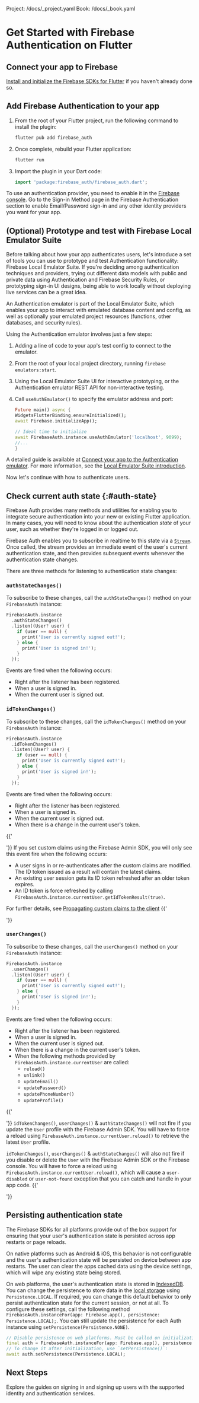 Project: /docs/_project.yaml
Book: /docs/_book.yaml

<link rel="stylesheet" type="text/css" href="/styles/docs.css" />

# Get Started with Firebase Authentication on Flutter

## Connect your app to Firebase

[Install and initialize the Firebase SDKs for Flutter](/docs/flutter/setup) if you haven't already done
so.

## Add Firebase Authentication to your app

1.  From the root of your Flutter project, run the following command to install
    the plugin:

    ```bash
    flutter pub add firebase_auth
    ```

1.  Once complete, rebuild your Flutter application:

    ```bash
    flutter run
    ```

1.  Import the plugin in your Dart code:

    ```dart
    import 'package:firebase_auth/firebase_auth.dart';
    ```

To use an authentication provider, you need to enable it in the [Firebase console](https://console.firebase.google.com/).
Go to the Sign-in Method page in the Firebase Authentication section to enable
Email/Password sign-in and any other identity providers you want for your app.

## (Optional) Prototype and test with Firebase Local Emulator Suite

Before talking about how your app authenticates users, let's introduce a set of
tools you can use to prototype and test Authentication functionality:
Firebase Local Emulator Suite. If you're deciding among authentication techniques
and providers, trying out different data models with public and private data
using Authentication and Firebase Security Rules, or prototyping sign-in UI designs, being able to
work locally without deploying live services can be a great idea.

An Authentication emulator is part of the Local Emulator Suite, which
enables your app to interact with emulated database content and config, as
well as optionally your emulated project resources (functions, other databases,
and security rules).

Using the Authentication emulator involves just a few steps:

1.  Adding a line of code to your app's test config to connect to the emulator.

1.  From the root of your local project directory, running `firebase emulators:start`.

1.  Using the Local Emulator Suite UI for interactive prototyping, or the
    Authentication emulator REST API for non-interactive testing.

1.  Call `useAuthEmulator()` to specify the emulator address and port:

    ```dart
    Future main() async {
    WidgetsFlutterBinding.ensureInitialized();
    await Firebase.initializeApp();

    // Ideal time to initialize
    await FirebaseAuth.instance.useAuthEmulator('localhost', 9099);
    //...
    }
    ```

A detailed guide is available at [Connect your app to the Authentication emulator](/docs/emulator-suite/connect_auth).
For more information, see the [Local Emulator Suite introduction](/docs/emulator-suite/).

Now let's continue with how to authenticate users.

## Check current auth state {:#auth-state}

Firebase Auth provides many methods and utilities for enabling you to integrate
secure authentication into your new or existing Flutter application. In many
cases, you will need to know about the authentication _state_ of your user,
such as whether they're logged in or logged out.

Firebase Auth enables you to subscribe in realtime to this state via a
[`Stream`](https://api.flutter.dev/flutter/dart-async/Stream-class.html).
Once called, the stream provides an immediate event of the user's current
authentication state, and then provides subsequent events whenever
the authentication state changes.

There are three methods for listening to authentication state changes:

### `authStateChanges()`

To subscribe to these changes, call the `authStateChanges()` method on your
`FirebaseAuth` instance:

```dart
FirebaseAuth.instance
  .authStateChanges()
  .listen((User? user) {
    if (user == null) {
      print('User is currently signed out!');
    } else {
      print('User is signed in!');
    }
  });
```

Events are fired when the following occurs:

- Right after the listener has been registered.
- When a user is signed in.
- When the current user is signed out.

### `idTokenChanges()`

To subscribe to these changes, call the `idTokenChanges()` method on your
`FirebaseAuth` instance:

```dart
FirebaseAuth.instance
  .idTokenChanges()
  .listen((User? user) {
    if (user == null) {
      print('User is currently signed out!');
    } else {
      print('User is signed in!');
    }
  });
```

Events are fired when the following occurs:

- Right after the listener has been registered.
- When a user is signed in.
- When the current user is signed out.
- When there is a change in the current user's token.

{{'<aside>'}}
If you set custom claims using the Firebase Admin SDK,
you will only see this event fire when the following occurs:

- A user signs in or re-authenticates after the custom claims are modified. The
  ID token issued as a result will contain the latest claims.
- An existing user session gets its ID token refreshed after an older token expires.
- An ID token is force refreshed by calling `FirebaseAuth.instance.currentUser.getIdTokenResult(true)`.

For further details, see [Propagating custom claims to the client](/docs/auth/admin/custom-claims#propagate_custom_claims_to_the_client)
  {{'</aside>'}}


### `userChanges()`

To subscribe to these changes, call the `userChanges()` method on your
`FirebaseAuth` instance:

```dart
FirebaseAuth.instance
  .userChanges()
  .listen((User? user) {
    if (user == null) {
      print('User is currently signed out!');
    } else {
      print('User is signed in!');
    }
  });
```

Events are fired when the following occurs:

- Right after the listener has been registered.
- When a user is signed in.
- When the current user is signed out.
- When there is a change in the current user's token.
- When the following methods provided by `FirebaseAuth.instance.currentUser` are called:
    * `reload()`
    * `unlink()`
    * `updateEmail()`
    * `updatePassword()`
    * `updatePhoneNumber()`
    * `updateProfile()`

{{'<aside>'}}
`idTokenChanges()`, `userChanges()` & `authStateChanges()` will not fire if you
update the `User` profile with the Firebase Admin SDK. You will have to force a
reload using `FirebaseAuth.instance.currentUser.reload()` to retrieve the latest
`User` profile.

`idTokenChanges()`, `userChanges()` & `authStateChanges()` will also not fire
if you disable or delete the `User` with the Firebase Admin SDK or the Firebase
console. You will have to force a reload using
`FirebaseAuth.instance.currentUser.reload()`, which will cause a `user-disabled`
or `user-not-found` exception that you can catch and handle in your app code.
{{'</aside>'}}


## Persisting authentication state

The Firebase SDKs for all platforms provide out of the box support for ensuring
that your user's authentication state is persisted across app restarts or page
reloads.

On native platforms such as Android & iOS, this behavior is not configurable
and the user's authentication state will be persisted on device between app
restarts. The user can clear the apps cached data using the device settings,
which will wipe any existing state being stored.

On web platforms, the user's authentication state is stored in
[IndexedDB](https://developer.mozilla.org/en-US/docs/Web/API/IndexedDB_API).
You can change the persistence to store data in the [local storage](https://developer.mozilla.org/en-US/docs/Web/API/Window/localStorage)
using `Persistence.LOCAL`.
If required, you can change this default behavior to only persist
authentication state for the current session, or not at all. To configure these
settings, call the following method `FirebaseAuth.instanceFor(app: Firebase.app(), persistence: Persistence.LOCAL);`.
You can still update the persistence for each Auth instance using `setPersistence(Persistence.NONE)`.

```dart
// Disable persistence on web platforms. Must be called on initialization:
final auth = FirebaseAuth.instanceFor(app: Firebase.app(), persistence: Persistence.NONE);
// To change it after initialization, use `setPersistence()`:
await auth.setPersistence(Persistence.LOCAL);
```

## Next Steps

Explore the guides on signing in and signing up users with the supported
identity and authentication services.

